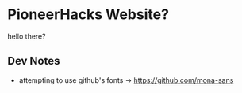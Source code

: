 # PioneerHacks Website?

hello there?

## Dev Notes

- attempting to use github's fonts -> https://github.com/mona-sans
